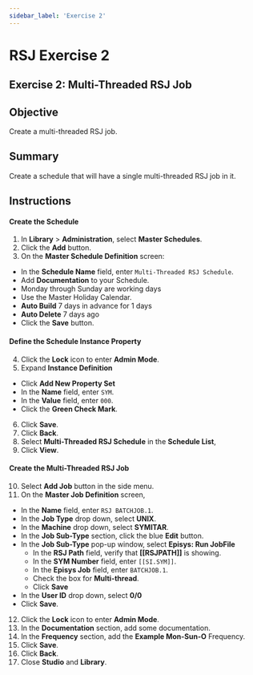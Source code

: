 ```yaml
---
sidebar_label: 'Exercise 2'
---
```


# RSJ Exercise 2

## Exercise 2: Multi-Threaded RSJ Job

## Objective

Create a multi-threaded RSJ job.

## Summary

Create a schedule that will have a single multi-threaded RSJ job in it.

## Instructions

#### Create the Schedule

1. In **Library** > **Administration**, select **Master Schedules**.
2. Click the **Add** button.
3. On the **Master Schedule Definition** screen:
  * In the **Schedule Name** field, enter ```Multi-Threaded RSJ Schedule```.
  * Add **Documentation** to your Schedule.
  * Monday through Sunday are working days
  * Use the Master Holiday Calendar.
  * **Auto Build** 7 days in advance for 1 days
  * **Auto Delete** 7 days ago
  * Click the **Save** button.

#### Define the Schedule Instance Property

4. Click the **Lock** icon to enter **Admin Mode**.
5. Expand **Instance Definition**
  * Click **Add New Property Set**
  * In the **Name** field, enter ```SYM```.
  * In the **Value** field, enter ```000```.
  * Click the **Green Check Mark**.
6. Click **Save**.
7. Click **Back**.
8. Select **Multi-Threaded RSJ Schedule** in the **Schedule List**,
9. Click **View**.

#### Create the Multi-Threaded RSJ Job

10. Select **Add Job** button in the side menu.
11. On the **Master Job Definition** screen,
  * In the **Name** field, enter ```RSJ BATCHJOB.1```.
  * In the **Job Type** drop down, select **UNIX**.
  * In the **Machine** drop down, select **SYMITAR**.
  * In the **Job Sub-Type** section, click the blue **Edit** button.
  * In the **Job Sub-Type** pop-up window, select **Episys: Run JobFile**
    * In the **RSJ Path** field, verify that **[[RSJPATH]]** is showing.
    * In the **SYM Number** field, enter ```[[SI.SYM]]```.
    * In the **Episys Job** field, enter ```BATCHJOB.1```.
    * Check the box for **Multi-thread**.
    * Click **Save**
  * In the **User ID** drop down, select **0/0**
  * Click **Save**.
12. Click the **Lock** icon to enter **Admin Mode**.
13. In the **Documentation** section, add some documentation.
14. In the **Frequency** section, add the **Example Mon-Sun-O** Frequency.
15. Click **Save**.
16. Click **Back**.
17. Close **Studio** and **Library**.

